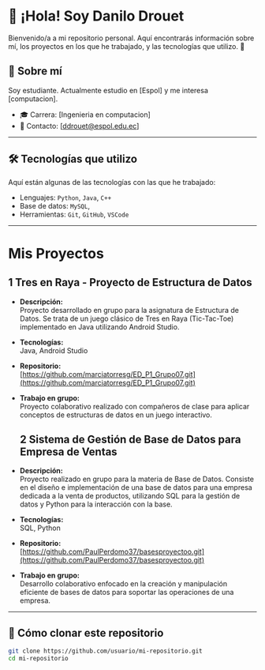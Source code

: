 # 👋 ¡Hola! Soy Danilo Drouet

Bienvenido/a a mi repositorio personal. Aquí encontrarás información sobre mí, los proyectos en los que he trabajado, y las tecnologías que utilizo. 🚀

## 📌 Sobre mí

Soy estudiante. Actualmente estudio en [Espol] y me interesa [computacion].

- 🎓 Carrera: [Ingenieria en computacion]
- 📧 Contacto: [ddrouet@espol.edu.ec]


---

## 🛠️ Tecnologías que utilizo

Aquí están algunas de las tecnologías con las que he trabajado:

- Lenguajes: `Python`, `Java`, `C++`
- Base de datos: `MySQL`, 
- Herramientas: `Git`, `GitHub`, `VSCode`

---
# Mis Proyectos

## 1 Tres en Raya - Proyecto de Estructura de Datos

- **Descripción:**  
  Proyecto desarrollado en grupo para la asignatura de Estructura de Datos. Se trata de un juego clásico de Tres en Raya (Tic-Tac-Toe) implementado en Java utilizando Android Studio.

- **Tecnologías:**  
  Java, Android Studio

- **Repositorio:**  
  [https://github.com/marciatorresg/ED_P1_Grupo07.git](https://github.com/marciatorresg/ED_P1_Grupo07.git)

- **Trabajo en grupo:**  
  Proyecto colaborativo realizado con compañeros de clase para aplicar conceptos de estructuras de datos en un juego interactivo.
  ## 2 Sistema de Gestión de Base de Datos para Empresa de Ventas

- **Descripción:**  
  Proyecto realizado en grupo para la materia de Base de Datos. Consiste en el diseño e implementación de una base de datos para una empresa dedicada a la venta de productos, utilizando SQL para la gestión de datos y Python para la interacción con la base.

- **Tecnologías:**  
  SQL, Python

- **Repositorio:**  
  [https://github.com/PaulPerdomo37/basesproyectoo.git](https://github.com/PaulPerdomo37/basesproyectoo.git)

- **Trabajo en grupo:**  
  Desarrollo colaborativo enfocado en la creación y manipulación eficiente de bases de datos para soportar las operaciones de una empresa.

---


## 📌 Cómo clonar este repositorio

```bash
git clone https://github.com/usuario/mi-repositorio.git
cd mi-repositorio
